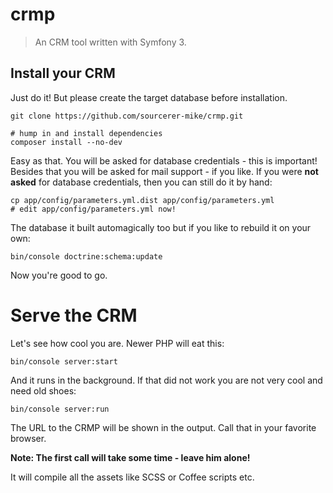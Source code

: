 crmp
====

> An CRM tool written with Symfony 3.


## Install your CRM

Just do it!
But please create the target database before installation.

    git clone https://github.com/sourcerer-mike/crmp.git
    
    # hump in and install dependencies
    composer install --no-dev

Easy as that.
You will be asked for database credentials - this is important!
Besides that you will be asked for mail support - if you like.
If you were **not asked** for database credentials, then you can still do it by hand:
    
    cp app/config/parameters.yml.dist app/config/parameters.yml
    # edit app/config/parameters.yml now!

The database it built automagically too but if you like to rebuild it on your own:

    bin/console doctrine:schema:update

Now you're good to go.

# Serve the CRM

Let's see how cool you are. Newer PHP will eat this:

    bin/console server:start

And it runs in the background.
If that did not work you are not very cool and need old shoes:

    bin/console server:run

The URL to the CRMP will be shown in the output.
Call that in your favorite browser.

**Note: The first call will take some time - leave him alone!**

It will compile all the assets like SCSS or Coffee scripts etc.